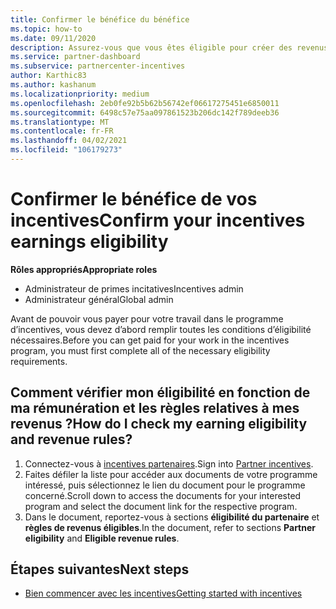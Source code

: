 ```yaml
---
title: Confirmer le bénéfice du bénéfice
ms.topic: how-to
ms.date: 09/11/2020
description: Assurez-vous que vous êtes éligible pour créer des revenus et êtes rémunéré dans le programme d’incentives. Vérifiez l’admissibilité et les règles de revenus de vos bénéfices dans l’espace partenaires.
ms.service: partner-dashboard
ms.subservice: partnercenter-incentives
author: Karthic83
ms.author: kashanum
ms.localizationpriority: medium
ms.openlocfilehash: 2eb0fe92b5b62b56742ef06617275451e6850011
ms.sourcegitcommit: 6498c57e75aa097861523b206dc142f789deeb36
ms.translationtype: MT
ms.contentlocale: fr-FR
ms.lasthandoff: 04/02/2021
ms.locfileid: "106179273"
---
```

# <a name="confirm-your-incentives-earnings-eligibility"></a><span data-ttu-id="c150d-104">Confirmer le bénéfice de vos incentives</span><span class="sxs-lookup"><span data-stu-id="c150d-104">Confirm your incentives earnings eligibility</span></span>

<span data-ttu-id="c150d-105">**Rôles appropriés**</span><span class="sxs-lookup"><span data-stu-id="c150d-105">**Appropriate roles**</span></span>

- <span data-ttu-id="c150d-106">Administrateur de primes incitatives</span><span class="sxs-lookup"><span data-stu-id="c150d-106">Incentives admin</span></span>
- <span data-ttu-id="c150d-107">Administrateur général</span><span class="sxs-lookup"><span data-stu-id="c150d-107">Global admin</span></span>

<span data-ttu-id="c150d-108">Avant de pouvoir vous payer pour votre travail dans le programme d’incentives, vous devez d’abord remplir toutes les conditions d’éligibilité nécessaires.</span><span class="sxs-lookup"><span data-stu-id="c150d-108">Before you can get paid for your work in the incentives program, you must first complete all of the necessary eligibility requirements.</span></span>

## <a name="how-do-i-check-my-earning-eligibility-and-revenue-rules"></a><span data-ttu-id="c150d-109">Comment vérifier mon éligibilité en fonction de ma rémunération et les règles relatives à mes revenus ?</span><span class="sxs-lookup"><span data-stu-id="c150d-109">How do I check my earning eligibility and revenue rules?</span></span>

1. <span data-ttu-id="c150d-110">Connectez-vous à [incentives partenaires](https://partner.microsoft.com/membership/partner-incentives).</span><span class="sxs-lookup"><span data-stu-id="c150d-110">Sign into [Partner incentives](https://partner.microsoft.com/membership/partner-incentives).</span></span>
2. <span data-ttu-id="c150d-111">Faites défiler la liste pour accéder aux documents de votre programme intéressé, puis sélectionnez le lien du document pour le programme concerné.</span><span class="sxs-lookup"><span data-stu-id="c150d-111">Scroll down to access the documents for your interested program and select the document link for the respective program.</span></span>
3. <span data-ttu-id="c150d-112">Dans le document, reportez-vous à sections **éligibilité du partenaire** et **règles de revenus éligibles**.</span><span class="sxs-lookup"><span data-stu-id="c150d-112">In the document, refer to sections **Partner eligibility** and **Eligible revenue rules**.</span></span>

## <a name="next-steps"></a><span data-ttu-id="c150d-113">Étapes suivantes</span><span class="sxs-lookup"><span data-stu-id="c150d-113">Next steps</span></span>

- [<span data-ttu-id="c150d-114">Bien commencer avec les incentives</span><span class="sxs-lookup"><span data-stu-id="c150d-114">Getting started with incentives</span></span>](incentives-get-started-intro.md)
